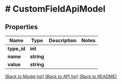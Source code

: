 # # CustomFieldApiModel

## Properties

Name | Type | Description | Notes
------------ | ------------- | ------------- | -------------
**type_id** | **int** |  |
**name** | **string** |  |
**value** | **string** |  |

[[Back to Model list]](../../README.md#models) [[Back to API list]](../../README.md#endpoints) [[Back to README]](../../README.md)
